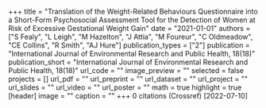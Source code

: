 +++
title = "Translation of the Weight-Related Behaviours Questionnaire into a Short-Form Psychosocial Assessment Tool for the Detection of Women at Risk of Excessive Gestational Weight Gain"
date = "2021-01-01"
authors = ["S Fealy", "L Leigh", "M Hazelton", "J Attia", "M Foureur", "C Oldmeadow", "CE Collins", "R Smith", "AJ Hure"]
publication_types = ["2"]
publication = "International Journal of Environmental Research and Public Health, 18(18)"
publication_short = "International Journal of Environmental Research and Public Health, 18(18)"
url_code = ""
image_preview = ""
selected = false
projects = []
url_pdf = ""
url_preprint = ""
url_dataset = ""
url_project = ""
url_slides = ""
url_video = ""
url_poster = ""
math = true
highlight = true
[header]
image = ""
caption = ""
+++
0 citations (Crossref) [2022-07-10]
